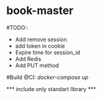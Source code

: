 # book-master

#TODO::
* Add remove session
* add token in cookie
* Expire time for session_id
* Add Redis
* Add PUT method

#Build
@CI: *docker-compose up*

*** include only standart library ***
